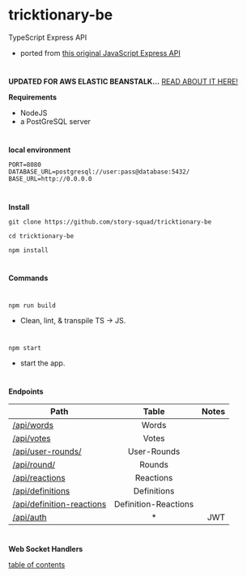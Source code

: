# tricktionary-be

TypeScript Express API

- ported from [this original JavaScript Express API](https://github.com/christiano39/trictionary_be)

#

**UPDATED FOR AWS ELASTIC BEANSTALK...**
[READ ABOUT IT HERE!](EB-README)

**Requirements**

- NodeJS
- a PostGreSQL server

#

**local environment**

    PORT=8080
    DATABASE_URL=postgresql://user:pass@database:5432/
    BASE_URL=http://0.0.0.0

#

**Install**

<!-- ![install](/gifs/install.gif) -->

    git clone https://github.com/story-squad/tricktionary-be

    cd tricktionary-be

    npm install

#

**Commands**

#

    npm run build

- Clean, lint, & transpile TS -> JS.

#

    npm start

- start the app.

#

**Endpoints**


| Path                                                     | Table  |       Notes           |
| -------------------------------------------------------- | :--------: | ------------------: | 
| [/api/words](src/api/words)                              |        Words         | 
| [/api/votes](src/api/votes)                              |        Votes         |
| [/api/user-rounds/](src/api/userRounds)                  |     User-Rounds      |
| [/api/round/](src/api/rounds)                            |        Rounds        |
| [/api/reactions](src/api/reactions)                      |      Reactions       |
| [/api/definitions](src/api/definitions)                  |     Definitions      |
| [/api/definition-reactions](src/api/definitionReactions) | Definition-Reactions |
| [/api/auth](src/api/auth)                                |          *           | JWT

#

**Web Socket Handlers**

[table of contents](modules)
